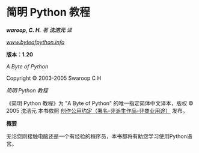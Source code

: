 简明 Python 教程
===
***waroop, C. H.*** *著*  ***沈洁元***  *译*

*www.byteofpython.info*


**版本：1.20**

*A Byte of Python*

 Copyright © 2003-2005 Swaroop C H
 
*简明 Python 教程*

《简明 Python 教程》为 "A Byte of Python" 的唯一指定简体中文译本，版权 © 2005 沈洁元
本书依照 [创作公用约定（署名-非派生作品-非商业用途）][ref_BY_ND_NC] 发布。

**概要**

无论您刚接触电脑还是一个有经验的程序员，本书都将有助您学习使用Python语言。




[ref_BY_ND_NC]: http://www.creativecommons.org/licenses/by-nd-nc/1.0/deed.zh